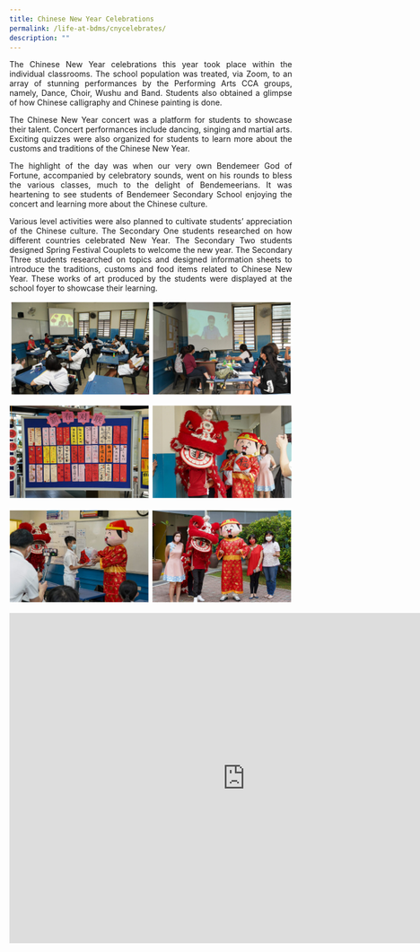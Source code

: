 ```yaml
---
title: Chinese New Year Celebrations
permalink: /life-at-bdms/cnycelebrates/
description: ""
---
```

<style>
.google-slides-container{ position: relative; width: 100%; padding-top: 60%; overflow: hidden; } .google-slides-container iframe{ position: absolute; top: 0; left: 0; width: 100%; height: 100%; }
</style>

<p style="text-align:justify">The Chinese New Year celebrations this year took place within the individual classrooms. The school population was treated, via Zoom, to an array of stunning performances by the Performing Arts CCA groups, namely, Dance, Choir, Wushu and Band.  Students also obtained a glimpse of how Chinese calligraphy and Chinese painting is done. <br></p>

<p style="text-align:justify">The Chinese New Year concert was a platform for students to showcase their talent. Concert performances include dancing, singing and martial arts. Exciting quizzes were also organized for students to learn more about the customs and traditions of the Chinese New Year. <br></p>

<p style="text-align:justify">The highlight of the day was when our very own Bendemeer God of Fortune, accompanied by celebratory sounds, went on his rounds to bless the various classes, much to the delight of Bendemeerians.
It was heartening to see students of Bendemeer Secondary School enjoying the concert and learning more about the Chinese culture. </p>

<p style="text-align:justify">Various level activities were also planned to cultivate students’ appreciation of the Chinese culture. The Secondary One students researched on how different countries celebrated New Year. The Secondary Two students designed Spring Festival Couplets to welcome the new year. The Secondary Three students researched on topics and designed information sheets to introduce the traditions, customs and food items related to Chinese New Year. These works of art produced by the students were displayed at the school foyer to showcase their learning. </p>

![Chinese New Year](/images/Departments/cl-cny-01.jpg)

![Chinese New Year](/images/Departments/cl-cny-02.jpg)

![Chinese New Year](/images/Departments/cl-cny-03.jpg)

<iframe src="https://docs.google.com/presentation/d/e/2PACX-1vRW-9nxZAGpgk9kwbfSfCGMbAc1ztfwn1-p8q3V0z7Rix5Scc2Nz1NSIU4Bx2fzCoT0cDGW_qog2MMz/embed?start=true&loop=true&delayms=3000" frameborder="0" width="840" height="589" allowfullscreen="true"></iframe>